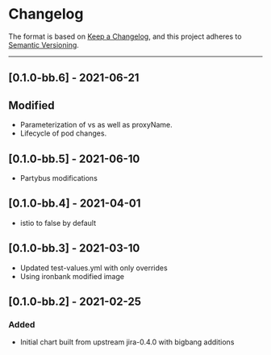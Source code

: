 # Changelog

The format is based on [Keep a Changelog](https://keepachangelog.com/en/1.0.0/), and this project adheres to [Semantic Versioning](https://semver.org/spec/v2.0.0.html).

---
## [0.1.0-bb.6] - 2021-06-21
## Modified
- Parameterization of vs as well as proxyName. 
- Lifecycle of pod changes.

## [0.1.0-bb.5] - 2021-06-10

- Partybus modifications

## [0.1.0-bb.4] - 2021-04-01

- istio to false by default

## [0.1.0-bb.3] - 2021-03-10

- Updated test-values.yml with only overrides
- Using ironbank modified image

## [0.1.0-bb.2] - 2021-02-25

### Added

- Initial chart built from upstream jira-0.4.0 with bigbang additions

